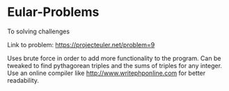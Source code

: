# Eular-Problems
To solving challenges


Link to problem: https://projecteuler.net/problem=9

Uses brute force in order to add more functionality to the program.
Can be tweaked to find pythagorean triples and the sums of triples for any integer.
Use an online compiler like http://www.writephponline.com for better readability.
